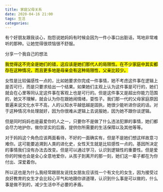 ```yaml
---
title: 家庭父母关系
date: 2020-04-16 21:00
tags: 生活
categories:
---
```


有个好朋友跟我谈心，抱怨说她妈妈有时候会因为一件小事口出脏话，骂地非常难听的那种。让她觉得很烦恼很不舒服。

分享一个我自己的想法

<!-- more -->

<mark>我觉得这不完全是她们的错，这应该是她们那代人的局限性。在不少家庭中其实都存在这种情况，而且更多地是母亲会有这种局限性，父亲比较少。</mark>

女性是比较偏感性一点的，比如她要求你完成一件事情，她不考虑这件事在逻辑上是否可行，而是只要求给出一个结果。如果她们主观上认为这件事是可行的，她们就会在心里等同认定这件事在客观上也是可行的。但是这件事又是超出你能力范围的，她又不理解，就会认为你在跟她闹情绪，耍性子。我们那一代的父母家庭原因普遍来说文化水平不高，人的认知水平越低越是固执，她很少能听进你说的话。对于这种情况冷处理就好，因为你很难从逻辑上去说服她，因为她不跟你谈逻辑。

但是同时妈妈也是最爱你的人之一，只要你不是做了什么违法犯罪的事情，她们都会尽力地护你，做你坚实的后盾，提供你所需要的生活保障以及其他等等。

对于妈妈这个角色应该两面看待，不好的一面确实有，但是不是她们想这样故意刁难你。这可能要追溯到人类的进化史，女性天生就是比较感性一点的。基因所决定的事情我们没有办法去改变。但是可以通过学习，认识到逻辑性的重要性。但是爱你的时候也会是全心全意地爱你，从孩子到离开的那一刻，她们这一辈子都在为你付出、深爱着你。

所以这也是为什么我经常跟朋友说找女朋友应该找一个有文化的女生，因为接受过良好教育的女生才会比较心平气和地跟你讲道理，认识到什么事是可以做的，什么事是做不到的，减少生活中不必要的矛盾。
